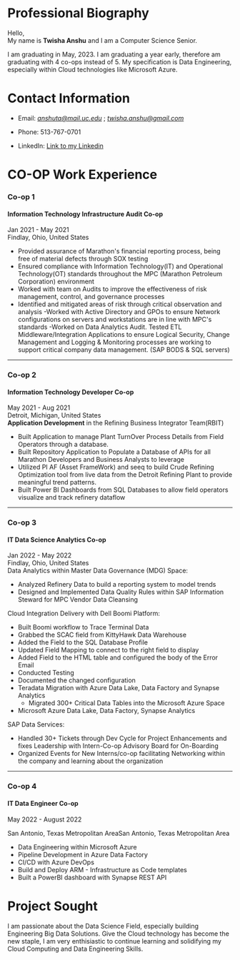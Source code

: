 # Professional Biography

Hello, <br>
My name is **Twisha Anshu** and I am a Computer Science Senior. <br>

I am graduating in May, 2023. I am graduating a  year early, therefore am graduating with 4 co-ops instead of 5. My specification is Data Engineering, especially within Cloud technologies like Microsoft Azure.

# Contact Information

* Email: *anshuta@mail.uc.edu* ; *twisha.anshu@gmail.com*

* Phone: 513-767-0701

* LinkedIn: [Link to my Linkedin](https://www.linkedin.com/in/twisha-anshu/ "Twisha Anshu's Linkedin")


# CO-OP Work Experience

### Co-op 1

#### Information Technology Infrastructure Audit Co-op

Jan 2021 - May 2021 
<br>
Findlay, Ohio, United States
<br>
- Provided assurance of Marathon's financial reporting process, being free of material defects through SOX testing
- Ensured compliance with Information Technology(IT) and Operational Technology(OT) standards throughout the MPC (Marathon Petroleum Corporation) environment
- Worked with team on Audits to improve the effectiveness of risk management, control, and governance processes
- Identified and mitigated areas of risk through critical observation and analysis
-Worked with Active Directory and GPOs to ensure Network configurations on servers and workstations are in line with MPC's standards
-Worked on Data Analytics Audit. Tested ETL Middleware/Integration Applications to ensure Logical Security, Change Management and Logging & Monitoring processes are working to support critical company data management. (SAP BODS & SQL servers)

---
### Co-op 2

#### Information Technology Developer Co-op
May 2021 - Aug 2021 <br>
Detroit, Michigan, United States<br>
**Application Development** in the Refining Business Integrator Team(RBIT)
- Built Application to manage Plant TurnOver Process Details from Field Operators through a database. 
- Built Repository Application to Populate a Database of APIs for all Marathon Developers and Business Analysts to leverage
- Utilized PI AF (Asset FrameWork) and seeq to build Crude Refining Optimization tool from live data from the Detroit Refining Plant to provide meaningful trend patterns.
- Built Power BI Dashboards from SQL Databases to allow field operators visualize and track refinery dataflow

---

### Co-op 3
#### IT Data Science Analytics Co-op
Jan 2022 - May 2022 <br>
Findlay, Ohio, United States <br>
Data Analytics within Master Data Governance (MDG) Space:

- Analyzed Refinery Data to build a reporting system to model trends 
- Designed and Implemented Data Quality Rules within SAP Information Steward for MPC Vendor Data Cleansing

Cloud Integration Delivery with Dell Boomi Platform:

- Built Boomi workflow to Trace Terminal Data
- Grabbed the SCAC field from KittyHawk Data Warehouse
- Added the Field to the SQL Database Profile
- Updated Field Mapping to connect to the right field to display
- Added Field to the HTML table and configured the body of the Error Email
- Conducted Testing
- Documented the changed configuration
- Teradata Migration with Azure Data Lake, Data Factory and Synapse Analytics 
    - Migrated 300+ Critical Data Tables into the Microsoft Azure Space
- Microsoft Azure Data Lake, Data Factory, Synapse Analytics

SAP Data Services:

- Handled 30+ Tickets through Dev Cycle for Project Enhancements and fixes
Leadership with Intern-Co-op Advisory Board for On-Boarding
- Organized Events for New Interns/co-op facilitating Networking within the company and learning about the organization

---

### Co-op 4
#### IT Data Engineer Co-op
May 2022 - August 2022 <br>

San Antonio, Texas Metropolitan AreaSan Antonio, Texas Metropolitan Area
- Data Engineering within Microsoft Azure
- Pipeline Development in Azure Data Factory
- CI/CD with Azure DevOps
- Build and Deploy ARM - Infrastructure as Code templates
- Built a PowerBI dashboard with Synapse REST API
####


# Project Sought
<p> I am passionate about the Data Science Field, especially building Engineering Big Data Solutions. Give  the Cloud technology has become the new staple, I am very enthisiastic to continue learning and solidifying my Cloud Computing and Data Engineering Skills.</p>